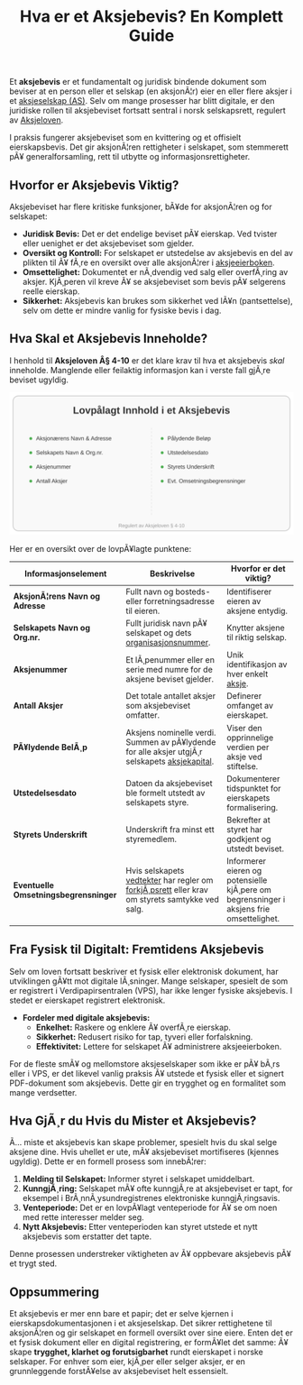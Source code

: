﻿---
title: "Hva er et Aksjebevis? En Komplett Guide"
meta_title: "Hva er et Aksjebevis? En Komplett Guide"
meta_description: 'Et **aksjebevis** er et fundamentalt og juridisk bindende dokument som beviser at en person eller et selskap (en aksjonÃ¦r) eier en eller flere aksjer i et [aks...'
slug: hva-er-et-aksjebevis
type: blog
layout: pages/single
---

Et **aksjebevis** er et fundamentalt og juridisk bindende dokument som beviser at en person eller et selskap (en aksjonÃ¦r) eier en eller flere aksjer i et [aksjeselskap (AS)](/blogs/regnskap/hva-er-et-aksjeselskap "Hva er et aksjeselskap?"). Selv om mange prosesser har blitt digitale, er den juridiske rollen til aksjebeviset fortsatt sentral i norsk selskapsrett, regulert av [Aksjeloven](/blogs/regnskap/hva-er-aksjeloven "Utforsk Aksjeloven i detalj").

I praksis fungerer aksjebeviset som en kvittering og et offisielt eierskapsbevis. Det gir aksjonÃ¦ren rettigheter i selskapet, som stemmerett pÃ¥ generalforsamling, rett til utbytte og informasjonsrettigheter.

## Hvorfor er Aksjebevis Viktig?

Aksjebeviset har flere kritiske funksjoner, bÃ¥de for aksjonÃ¦ren og for selskapet:

*   **Juridisk Bevis:** Det er det endelige beviset pÃ¥ eierskap. Ved tvister eller uenighet er det aksjebeviset som gjelder.
*   **Oversikt og Kontroll:** For selskapet er utstedelse av aksjebevis en del av plikten til Ã¥ fÃ¸re en oversikt over alle aksjonÃ¦rer i [aksjeeierboken](/blogs/regnskap/hva-er-en-aksjeeierbok "Alt om Aksjeeierboken").
*   **Omsettelighet:** Dokumentet er nÃ¸dvendig ved salg eller overfÃ¸ring av aksjer. KjÃ¸peren vil kreve Ã¥ se aksjebeviset som bevis pÃ¥ selgerens reelle eierskap.
*   **Sikkerhet:** Aksjebevis kan brukes som sikkerhet ved lÃ¥n (pantsettelse), selv om dette er mindre vanlig for fysiske bevis i dag.

## Hva Skal et Aksjebevis Inneholde?

I henhold til **Aksjeloven Â§ 4-10** er det klare krav til hva et aksjebevis *skal* inneholde. Manglende eller feilaktig informasjon kan i verste fall gjÃ¸re beviset ugyldig.

![Innhold i et aksjebevis](innhold-i-et-aksjebevis.svg)

Her er en oversikt over de lovpÃ¥lagte punktene:

| Informasjonselement          | Beskrivelse                                                                                                                                 | Hvorfor er det viktig?                                                                         |
| --------------------------- | ------------------------------------------------------------------------------------------------------------------------------------------- | ---------------------------------------------------------------------------------------------- |
| **AksjonÃ¦rens Navn og Adresse** | Fullt navn og bosteds- eller forretningsadresse til eieren.                                                                                  | Identifiserer eieren av aksjene entydig.                                                       |
| **Selskapets Navn og Org.nr.**  | Fullt juridisk navn pÃ¥ selskapet og dets [organisasjonsnummer](/blogs/regnskap/hva-er-organisasjonsnummer "Hva er et organisasjonsnummer?"). | Knytter aksjene til riktig selskap.                                                            |
| **Aksjenummer**               | Et lÃ¸penummer eller en serie med numre for de aksjene beviset gjelder.                                                                       | Unik identifikasjon av hver enkelt [aksje](/blogs/regnskap/hva-er-en-aksje "Les mer om aksjer"). |
| **Antall Aksjer**             | Det totale antallet aksjer som aksjebeviset omfatter.                                                                                       | Definerer omfanget av eierskapet.                                                              |
| **PÃ¥lydende BelÃ¸p**           | Aksjens nominelle verdi. Summen av pÃ¥lydende for alle aksjer utgjÃ¸r selskapets [aksjekapital](/blogs/regnskap/hva-er-aksjekapital "Guide til aksjekapital"). | Viser den opprinnelige verdien per aksje ved stiftelse.                                        |
| **Utstedelsesdato**           | Datoen da aksjebeviset ble formelt utstedt av selskapets styre.                                                                             | Dokumenterer tidspunktet for eierskapets formalisering.                                        |
| **Styrets Underskrift**       | Underskrift fra minst ett styremedlem.                                                                                                      | Bekrefter at styret har godkjent og utstedt beviset.                                           |
| **Eventuelle Omsetningsbegrensninger** | Hvis selskapets [vedtekter](/blogs/regnskap/hva-er-vedtekter-for-aksjeselskap "Slik skriver du vedtekter for AS") har regler om [forkjÃ¸psrett](/blogs/regnskap/forkjopsrett "Hva er en ForkjÃ¸psrett? Retten til Ã¥ kjÃ¸pe aksjer fÃ¸r eksterne") eller krav om styrets samtykke ved salg. | Informerer eieren og potensielle kjÃ¸pere om begrensninger i aksjens frie omsettelighet. |

## Fra Fysisk til Digitalt: Fremtidens Aksjebevis

Selv om loven fortsatt beskriver et fysisk eller elektronisk dokument, har utviklingen gÃ¥tt mot digitale lÃ¸sninger. Mange selskaper, spesielt de som er registrert i Verdipapirsentralen (VPS), har ikke lenger fysiske aksjebevis. I stedet er eierskapet registrert elektronisk.

*   **Fordeler med digitale aksjebevis:**
    *   **Enkelhet:** Raskere og enklere Ã¥ overfÃ¸re eierskap.
    *   **Sikkerhet:** Redusert risiko for tap, tyveri eller forfalskning.
    *   **Effektivitet:** Lettere for selskapet Ã¥ administrere aksjeeierboken.

For de fleste smÃ¥ og mellomstore aksjeselskaper som ikke er pÃ¥ bÃ¸rs eller i VPS, er det likevel vanlig praksis Ã¥ utstede et fysisk eller et signert PDF-dokument som aksjebevis. Dette gir en trygghet og en formalitet som mange verdsetter.

## Hva GjÃ¸r du Hvis du Mister et Aksjebevis?

Ã… miste et aksjebevis kan skape problemer, spesielt hvis du skal selge aksjene dine. Hvis uhellet er ute, mÃ¥ aksjebeviset mortifiseres (kjennes ugyldig). Dette er en formell prosess som innebÃ¦rer:

1.  **Melding til Selskapet:** Informer styret i selskapet umiddelbart.
2.  **KunngjÃ¸ring:** Selskapet mÃ¥ ofte kunngjÃ¸re at aksjebeviset er tapt, for eksempel i BrÃ¸nnÃ¸ysundregistrenes elektroniske kunngjÃ¸ringsavis.
3.  **Venteperiode:** Det er en lovpÃ¥lagt venteperiode for Ã¥ se om noen med rette interesser melder seg.
4.  **Nytt Aksjebevis:** Etter venteperioden kan styret utstede et nytt aksjebevis som erstatter det tapte.

Denne prosessen understreker viktigheten av Ã¥ oppbevare aksjebevis pÃ¥ et trygt sted.

## Oppsummering

Et aksjebevis er mer enn bare et papir; det er selve kjernen i eierskapsdokumentasjonen i et aksjeselskap. Det sikrer rettighetene til aksjonÃ¦ren og gir selskapet en formell oversikt over sine eiere. Enten det er et fysisk dokument eller en digital registrering, er formÃ¥let det samme: Ã¥ skape **trygghet, klarhet og forutsigbarhet** rundt eierskapet i norske selskaper. For enhver som eier, kjÃ¸per eller selger aksjer, er en grunnleggende forstÃ¥else av aksjebeviset helt essensielt.






